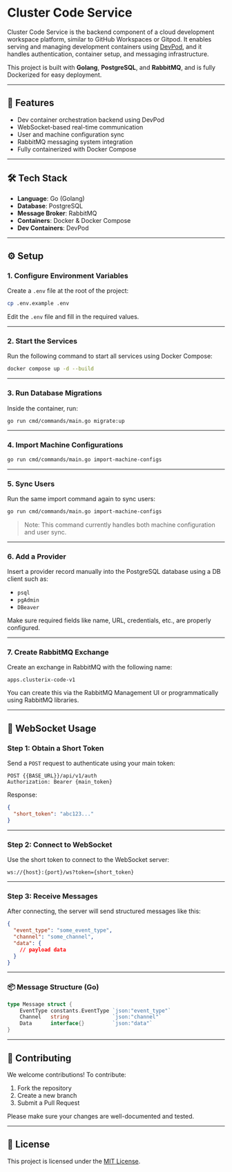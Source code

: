 # Cluster Code Service

Cluster Code Service is the backend component of a cloud development workspace platform, similar to GitHub Workspaces or Gitpod. It enables serving and managing development containers using [DevPod](https://github.com/loft-sh/devpod), and it handles authentication, container setup, and messaging infrastructure.

This project is built with **Golang**, **PostgreSQL**, and **RabbitMQ**, and is fully Dockerized for easy deployment.

---

## 🧩 Features

- Dev container orchestration backend using DevPod
- WebSocket-based real-time communication
- User and machine configuration sync
- RabbitMQ messaging system integration
- Fully containerized with Docker Compose

---

## 🛠️ Tech Stack

- **Language**: Go (Golang)
- **Database**: PostgreSQL
- **Message Broker**: RabbitMQ
- **Containers**: Docker & Docker Compose
- **Dev Containers**: DevPod

---

## ⚙️ Setup

### 1. Configure Environment Variables

Create a `.env` file at the root of the project:

```bash
cp .env.example .env
````

Edit the `.env` file and fill in the required values.

---

### 2. Start the Services

Run the following command to start all services using Docker Compose:

```bash
docker compose up -d --build
```

---

### 3. Run Database Migrations

Inside the container, run:

```bash
go run cmd/commands/main.go migrate:up
```

---

### 4. Import Machine Configurations

```bash
go run cmd/commands/main.go import-machine-configs
```

---

### 5. Sync Users

Run the same import command again to sync users:

```bash
go run cmd/commands/main.go import-machine-configs
```

> Note: This command currently handles both machine configuration and user sync.

---

### 6. Add a Provider

Insert a provider record manually into the PostgreSQL database using a DB client such as:

* `psql`
* `pgAdmin`
* `DBeaver`

Make sure required fields like name, URL, credentials, etc., are properly configured.

---

### 7. Create RabbitMQ Exchange

Create an exchange in RabbitMQ with the following name:

```
apps.clusterix-code-v1
```

You can create this via the RabbitMQ Management UI or programmatically using RabbitMQ libraries.

---

## 🔌 WebSocket Usage

### Step 1: Obtain a Short Token

Send a `POST` request to authenticate using your main token:

```http
POST {{BASE_URL}}/api/v1/auth
Authorization: Bearer {main_token}
```

Response:

```json
{
  "short_token": "abc123..."
}
```

---

### Step 2: Connect to WebSocket

Use the short token to connect to the WebSocket server:

```http
ws://{host}:{port}/ws?token={short_token}
```

---

### Step 3: Receive Messages

After connecting, the server will send structured messages like this:

```json
{
  "event_type": "some_event_type",
  "channel": "some_channel",
  "data": {
    // payload data
  }
}
```

---

### 📦 Message Structure (Go)

```go
type Message struct {
	EventType constants.EventType `json:"event_type"`
	Channel   string              `json:"channel"`
	Data      interface{}         `json:"data"`
}
```

---

## 🤝 Contributing

We welcome contributions! To contribute:

1. Fork the repository
2. Create a new branch
3. Submit a Pull Request

Please make sure your changes are well-documented and tested.

---

## 🪪 License

This project is licensed under the [MIT License](LICENSE).
